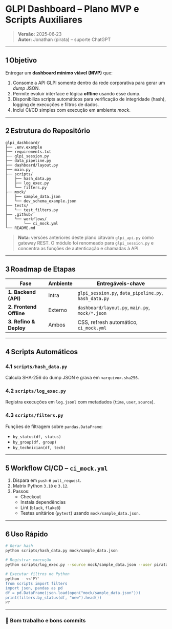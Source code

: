 # GLPI Dashboard – Plano MVP e Scripts Auxiliares

> **Versão:** 2025‑06‑23  
> **Autor:** Jonathan (pirata) – suporte ChatGPT

---

## 1 Objetivo

Entregar um **dashboard mínimo viável (MVP)** que:

1. Consome a API GLPI somente dentro da rede corporativa para gerar um *dump* JSON.
2. Permite evoluir interface e lógica **offline** usando esse dump.
3. Disponibiliza scripts automáticos para verificação de integridade (hash), logging de execuções e filtros de dados.
4. Inclui CI/CD simples com execução em ambiente *mock*.

---

## 2 Estrutura do Repositório

```text
glpi_dashboard/
├── .env.example
├── requirements.txt
├── glpi_session.py
├── data_pipeline.py
├── dashboard/layout.py
├── main.py
├── scripts/
│   ├── hash_data.py
│   ├── log_exec.py
│   └── filters.py
├── mock/
│   ├── sample_data.json
│   └── dev_schema_example.json
├── tests/
│   └── test_filters.py
├── .github/
│   └── workflows/
│       └── ci_mock.yml
└── README.md
```

> **Nota**: versões anteriores deste plano citavam `glpi_api.py` como gateway REST. O módulo foi renomeado para `glpi_session.py` e concentra as funções de autenticação e chamadas à API.

---

## 3 Roadmap de Etapas

| Fase                     | Ambiente | Entregáveis-chave                            |
|--------------------------|----------|----------------------------------------------|
| **1. Backend (API)**     | Intra    | `glpi_session.py`, `data_pipeline.py`, `hash_data.py` |
| **2. Frontend Offline**  | Externo  | `dashboard/layout.py`, `main.py`, `mock/*.json`   |
| **3. Refino & Deploy**   | Ambos    | CSS, refresh automático, `ci_mock.yml`       |

---

## 4 Scripts Automáticos

### 4.1 `scripts/hash_data.py`

Calcula SHA‑256 do dump JSON e grava em `<arquivo>.sha256`.

### 4.2 `scripts/log_exec.py`

Registra execuções em `log.jsonl` com metadados (`time`, `user`, `source`).

### 4.3 `scripts/filters.py`

Funções de filtragem sobre `pandas.DataFrame`:

- `by_status(df, status)`
- `by_group(df, group)`
- `by_technician(df, tech)`

---

## 5 Workflow CI/CD – `ci_mock.yml`

1. Dispara em `push` e `pull_request`.
2. Matrix Python `3.10` e `3.12`.
3. Passos:
   - Checkout
   - Instala dependências
   - Lint (`black`, `flake8`)
   - Testes unitários (`pytest`) usando `mock/sample_data.json`.

---

## 6 Uso Rápido

```bash
# Gerar hash
python scripts/hash_data.py mock/sample_data.json

# Registrar execução
python scripts/log_exec.py --source mock/sample_data.json --user pirata

# Executar filtros no Python
python - <<'PY'
from scripts import filters
import json, pandas as pd
df = pd.DataFrame(json.load(open("mock/sample_data.json")))
print(filters.by_status(df, "new").head())
PY
```

---

### 🚀 Bom trabalho e bons commits
